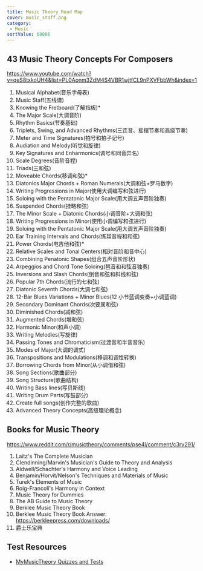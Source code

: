 ```yaml
---
title: Music Theory Road Map
cover: music_staff.png
category:
 - Music
sortValue: 60006
---
```


## 43 Music Theory Concepts For Composers

https://www.youtube.com/watch?v=qeS8txkoUH4&list=PL0Aonm3ZdM4S4VBR1wjtfCL9nPXVFbbWh&index=1

1. Musical Alphabet(音乐字母表)
2. Music Staff(五线谱)
3. Knowing the Fretboard(了解指板)\*
4. The Major Scale(大调音阶)
5. Rhythm Basics(节奏基础)
6. Triplets, Swing, and Advanced Rhythms(三连音、摇摆节奏和高级节奏)
7. Meter and Time Signatures(拍号和拍子记号)
8. Audiation and Melody(听觉和旋律)
9. Key Signatures and Enharmonics(调号和同音异名)
10. Scale Degrees(音阶音程)
11. Triads(三和弦)
12. Moveable Chords(移调和弦)\*
13. Diatonics Major Chords + Roman Numerals(大调和弦+罗马数字)
14. Writing Progressions in Major(使用大调编写和弦进行)
15. Soloing with the Pentatonic Major Scale(用大调五声音阶独奏)
16. Suspended Chords(挂略和弦)
17. The Minor Scale + Diatonic Chords(小调音阶+大调和弦)
18. Writing Progressions in Minor(使用小调编写和弦进行)
19. Soloing with the Pentatonic Major Scale(用大调五声音阶独奏)
20. Ear Training Intervals and Chords(练耳音程和和弦)
21. Power Chords(电吉他和弦)\*
22. Relative Scales and Tonal Centers(相对音阶和音中心)
23. Combining Penatonic Shapes(组合五声音阶形状)
24. Arpeggios and Chord Tone Soloing(琶音和和弦音独奏)
25. Inversions and Slash Chords(倒音和弦和斜线和弦)
26. Popular 7th Chords(流行的七和弦)
27. Diatonic Seventh Chords(大调七和弦)
28. 12-Bar Blues Variations + Minor Blues(12 小节蓝调变奏+小调蓝调)
29. Secondary Dominant Chords(次要属和弦)
30. Diminished Chords(减和弦)
31. Augmented Chords(增和弦)
32. Harmonic Minor(和声小调)
33. Writing Melodies(写旋律)
34. Passing Tones and Chromaticism(过渡音和半音音乐)
35. Modes of Major(大调的调式)
36. Transpositions and Modulations(移调和调性转换)
37. Borrowing Chords from Minor(从小调借和弦)
38. Song Sections(歌曲部分)
39. Song Structure(歌曲结构)
40. Writing Bass lines(写贝斯线)
41. Writing Drum Parts(写鼓部分)
42. Create full songs(创作完整的歌曲)
43. Advanced Theory Concepts(高级理论概念)

## Books for Music Theory

https://www.reddit.com/r/musictheory/comments/pse4l/comment/c3rv291/

1. Laitz's The Complete Musician
2. Clendinning/Marvin's Musician's Guide to Theory and Analysis
3. Aldwell/Schachter's Harmony and Voice Leading
4. Benjamin/Horvit/Nelson's Techniques and Materials of Music
5. Turek's Elements of Music
6. Roig-Francolí's Harmony in Context
7. Music Theory for Dummies
8. The AB Guide to Music Theory
9. Berklee Music Theory Book
10. Berklee Music Theory Book Answer: https://berkleepress.com/downloads/
11. 爵士乐宝典

## Test Resources

- [MyMusicTheory Quizzes and Tests](https://mymusictheory.com/music-theory-quizzes/)
